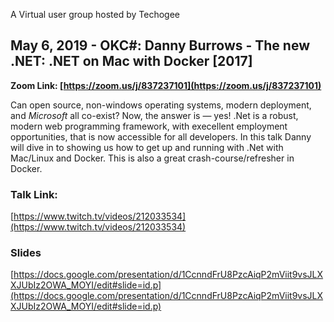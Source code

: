 A Virtual user group hosted by Techogee

## May 6, 2019 - OKC#: Danny Burrows - The new .NET: .NET on Mac with Docker [2017]
**Zoom Link: [https://zoom.us/j/837237101](https://zoom.us/j/837237101)**

Can open source, non-windows operating systems, modern deployment, and *Microsoft* all co-exist? Now, the answer is — yes! .Net is a robust, modern web programming framework, with execellent employment opportunities, that is now accessible for all developers. In this talk Danny will dive in to showing us how to get up and running with .Net with Mac/Linux and Docker. This is also a great crash-course/refresher in Docker.

### Talk Link:
[https://www.twitch.tv/videos/212033534](https://www.twitch.tv/videos/212033534)

### Slides
[https://docs.google.com/presentation/d/1CcnndFrU8PzcAiqP2mViit9vsJLXXJUbIz2OWA_MOYI/edit#slide=id.p](https://docs.google.com/presentation/d/1CcnndFrU8PzcAiqP2mViit9vsJLXXJUbIz2OWA_MOYI/edit#slide=id.p)

